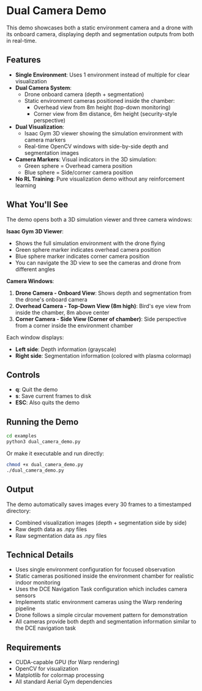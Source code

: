 # Dual Camera Demo

This demo showcases both a static environment camera and a drone with its onboard camera, displaying depth and segmentation outputs from both in real-time.

## Features

- **Single Environment**: Uses 1 environment instead of multiple for clear visualization
- **Dual Camera System**: 
  - Drone onboard camera (depth + segmentation)
  - Static environment cameras positioned inside the chamber:
    - Overhead view from 8m height (top-down monitoring)  
    - Corner view from 8m distance, 6m height (security-style perspective)
- **Dual Visualization**:
  - Isaac Gym 3D viewer showing the simulation environment with camera markers
  - Real-time OpenCV windows with side-by-side depth and segmentation images
- **Camera Markers**: Visual indicators in the 3D simulation:
  - Green sphere = Overhead camera position
  - Blue sphere = Side/corner camera position
- **No RL Training**: Pure visualization demo without any reinforcement learning

## What You'll See

The demo opens both a 3D simulation viewer and three camera windows:

**Isaac Gym 3D Viewer**: 
- Shows the full simulation environment with the drone flying
- Green sphere marker indicates overhead camera position
- Blue sphere marker indicates corner camera position
- You can navigate the 3D view to see the cameras and drone from different angles

**Camera Windows**:
1. **Drone Camera - Onboard View**: Shows depth and segmentation from the drone's onboard camera
2. **Overhead Camera - Top-Down View (8m high)**: Bird's eye view from inside the chamber, 8m above center
3. **Corner Camera - Side View (Corner of chamber)**: Side perspective from a corner inside the environment chamber

Each window displays:
- **Left side**: Depth information (grayscale)
- **Right side**: Segmentation information (colored with plasma colormap)

## Controls

- **q**: Quit the demo
- **s**: Save current frames to disk
- **ESC**: Also quits the demo

## Running the Demo

```bash
cd examples
python3 dual_camera_demo.py
```

Or make it executable and run directly:
```bash
chmod +x dual_camera_demo.py
./dual_camera_demo.py
```

## Output

The demo automatically saves images every 30 frames to a timestamped directory:
- Combined visualization images (depth + segmentation side by side)
- Raw depth data as .npy files
- Raw segmentation data as .npy files

## Technical Details

- Uses single environment configuration for focused observation
- Static cameras positioned inside the environment chamber for realistic indoor monitoring
- Uses the DCE Navigation Task configuration which includes camera sensors
- Implements static environment cameras using the Warp rendering pipeline
- Drone follows a simple circular movement pattern for demonstration
- All cameras provide both depth and segmentation information similar to the DCE navigation task

## Requirements

- CUDA-capable GPU (for Warp rendering)
- OpenCV for visualization
- Matplotlib for colormap processing
- All standard Aerial Gym dependencies 